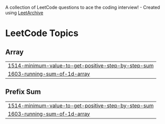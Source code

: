 A collection of LeetCode questions to ace the coding interview! - Created using [LeetArchive](https://github.com/anujlunawat/LeetArchive)


<!---LeetCode Topics Start-->
# LeetCode Topics
## Array
|  |
| ------- |
| [1514-minimum-value-to-get-positive-step-by-step-sum](https://github.com/Adiah-A/problem-solving-portfolio/tree/main/LeetCode/1514-minimum-value-to-get-positive-step-by-step-sum) |
| [1603-running-sum-of-1d-array](https://github.com/Adiah-A/problem-solving-portfolio/tree/main/LeetCode/1603-running-sum-of-1d-array) |
## Prefix Sum
|  |
| ------- |
| [1514-minimum-value-to-get-positive-step-by-step-sum](https://github.com/Adiah-A/problem-solving-portfolio/tree/main/LeetCode/1514-minimum-value-to-get-positive-step-by-step-sum) |
| [1603-running-sum-of-1d-array](https://github.com/Adiah-A/problem-solving-portfolio/tree/main/LeetCode/1603-running-sum-of-1d-array) |
<!---LeetCode Topics End-->